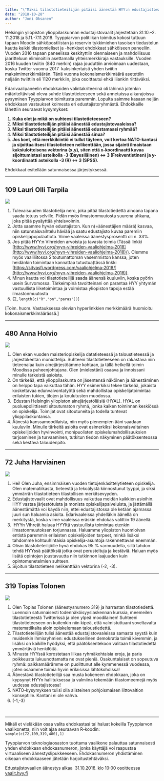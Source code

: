 ```yaml
---
title: "\"Miksi tilastotieteilijän pitäisi äänestää HYY:n edustajistovaaleissa?\" - Kysyimme ehdokkailta"
date: "2018-10-28"
author: "Joni Oksanen"
---
```


Helsingin yliopiston ylioppilaskunnan edustajistovaalit järjestetään 31.10.–2. 11.2018 ja 5.11.-7.11.2018. Tyyppiarvon politiikan toimitus kokosi tuttuun tapaan Moodin sähköpostilistan ja reservin tykkimiehen tasoisen tiedustelun kautta kaikki tilastomieliset ja -henkiset ehdokkaat sähköiseen paneeliin. Vuoden 2016 tapaan paneelissa keskityttiin olennaiseen ja mahdollisuus jaaritteluun eliminoitiin asettamalla yhteismerkkiraja vastauksille. Vuoden 2016 kuuden twiitin (840 merkin) rajaa jouduttiin arvioimaan uudestaan, koska Twitter vuonna 2017  kaksinkertaisti yhden twiitin maksimimerkkimäärän. Tänä vuonna kokonaismerkkimäärä asetettiin neljään twiittiin eli 1120 merkkiin, joka osoittautui ehkä liiankin riittäväksi.

Edarivaalipaneelin ehdokkaiden valintakriteerinä oli lähinnä jotenkin määriteltävissä oleva suhde tilastotieteeseen sekä annetuissa aikarajoissa pysyminen Tyyppiarvon toimitusta paremmin. Lopulta saimme kasaan neljän ehdokkaan vastaukset kolmesta eri edustajistoryhmästä. Ehdokkaille lähettiin seuraavat kysymykset:

1. **Kuka olet ja mikä on suhteesi tilastotieteeseen?**
2. **Miksi tilastotieteilijän pitäisi äänestää edustajistovaaleissa?**
3. **Miksi tilastotieteilijän pitäisi äänestää edustamaasi ryhmää?**
4. **Miksi tilastotieteilijän pitäisi äänestää sinua?**
5. **Jos koet, että merkkikiintiö ei tullut täyteen, voit kertoa NATO-kantasi ja sijoittaa itsesi tilastotieteen nelikenttään, jossa sijainti ilmaistaan kaksiulotteisena vektorina (x,y), siten että x-koordinaatti kuvaa sijoittumistasi asteikolla -3 (Bayesiläinen) <-> 3 (Frekventistinen) ja y-koordinaatti asteikolla -3 (R) <-> 3 (SPSS).**

Ehdokkaat esitellään satunnaisessa järjestyksessä.

* * *

## 109 Lauri Olli Tarpila

![](./Lauri%20Olli%20Tarpila_vaalikuva.jpg)

1. Tulevaisuuden tilastotielija nero, joka pitää tilastotiedettä ainoana tapana saada totuus selville. Pidän myös ilmastonmuutosta suurena uhkana, joka pitää pysäyttää yhteisvoimin.
2. Jotta saamme hyvän edustajiston. Kun n(=äänestäjien määrä) kasvaa, niin satunnaisvaihtelu häviää ja saatu edustajisto kuvaa paremiin opiskelijapopulaatiota. Viime vaaleissa äänestysprosentti oli n. 33%.
3. Jos pitää HYY:n Vihreiden arvoista ja tavasta toimia (Tässä linkki [http://www.hyvi.org/hyyn-vihreiden-vaaliohjelma-2018](http://www.hyvi.org/hyyn-vihreiden-vaaliohjelma-2018)/). Olemme myös vaaliliitossa Sitoutumattoman vasemmiston kanssa, joten heidänkin toimintaan kannattaa tutustua(tässä linkki [https://sitvasfi.wordpress.com/vaaliohjelma-2018/](http://www.hyvi.org/hyyn-vihreiden-vaaliohjelma-2018)).
4. Minun kautta voi tilastotieteilijä saada äänensä kuuluviin, koska pyörin usein Survomossa. Tärkeimpinä tavoitteinani on parantaa HYY yhtymän vastuullista liiketoimintaa ja voimistaa yliopiston tapoja estää ilmastonmuutosta
5. (2, `length(c("R","on","paras"))`)

\[Toim. huom. Vastauksessa olevian hyperlinkkien merkkimäärä huomioitu kokonaismerkkimäärässä.\]

* * *

## 480 Anna Holvio

![](./022%20HYAL%20ry%20Edustajistovaalit%202018%2001Oct18%20c%20Alejandro%20Lorenzo.jpeg)

1. Olen ekan vuoden maisteriopiskelija datatieteessä ja taloustieteessä ja järjestökentän moniottelija. Suhteeni tilastotieteeseen on rakastava niin tieteenalaa kuin ainejärjestöämme kohtaan, ja tällä hetkellä toimin Moodissa puheenjohtajana. Olen (mielestäni) osaava ja innoissani minulle tärkeistä asioista.
2. On tärkeää, että ylioppilaskunta on jäsentensä näköinen ja äänestäminen on helppo tapa vaikuttaa tähän. HYY esimerkiksi tekee tärkeää, jokaista koskettavaa edunvalvontatyötä sekä mahdollistaa opiskelijatoimintaa erilaisten tukien, tilojen ja koulutusten muodossa.
3.  Edustan Helsingin yliopiston ainejärjestöläisiä (HYAL). HYAL on puoluepoliittisesti sitoutumaton ryhmä, jonka kaiken toiminnan keskiössä on opiskelija. Toimijat ovat sitoutuneita ja todella tuntevat ylioppilaskuntansa.
4. Äänestä kanssamoodilaista, niin myös pienempien ääni saadaan kuuluviin. Minulle tärkeitä asioita ovat esimerkiksi kokonaisvaltainen opiskelijoiden hyvinvointi, monipuolisten opiskelumahdollisuuksien tarjoaminen ja turvaaminen, tutkitun tiedon näkyminen päätöksenteossa sekä kestävä taloudenpito.

* * *

## 72 Juha Harviainen

![](./Juha_Ehdokaskuva.png)

1. Hei! Olen Juha, ensimmäisen vuoden tietojenkäsittelytieteen opiskelija. Olen matematiikasta, tieteestä ja tekoälystä kiinnostunut tyyppi, ja siksi ymmärrän tilastotieteen tilastollisen merkitsevyyden.
2. Edustajistovaalit ovat mahdollisuus vaikuttaa meidän kaikkien asioihin. HYY vastaa järjestötuista ja monista opiskelijapalveluista, ja jättämällä äänestämättä voi käydä niin, ettei edustajistossa ole ketään ajamassa juuri sun haluamia asioita. Edarivaaleissa yhdelläkin äänellä on merkitystä, koska viime vaaleissa eräskin ehdokas valittiin 19 äänellä.
3.  HYYn Vihreät haluaa HYYltä vastuullista toimintaa etenkin ilmastonmuutoksen torjunnassa. Haluamme yliopiston huomioivan entistä paremmin erilaisten opiskelijoiden tarpeet, minkä lisäksi tahdomme kohtuuhintaisia opiskelija-asuntoja rakennettavan enemmän.
4. Olisin tilastotieteilijöille hyvä ehdokas 95 % varmuudella, sillä tahdon tehdä HYYssä päätöksiä jotka ovat perusteltuja ja kestäviä. Haluan myös lisätä opintojen joustavuutta niin tutkinnon laajuuden kuin opintomenetelmien suhteen.
5. Sijoitun tilastotieteen nelikenttään vektorina (-2, -3).

* * *

## 319 Topias Tolonen

![](./edarivaalit_jpg.jpg)

1. Olen Topias Tolonen (äänestysnumero 319) ja harrastan tilastotiedettä. Luennoin satunnaisesti todennäköisyyslaskennan kurssia, meemeilen tilastotieteestä Twitterissä ja olen ylpeä moodilainen! Suhteeni tilastotieteeseen on kuitenkin niin kipeä, että valmistuttuani soveltavalta matematiikalta aloin opiskelemaan taloustiedettä.
2. Tilastotieteilijän tulisi äänestää edustajistovaaleissa samasta syystä kuin muidenkin ihmisryhmien: edustuksellinen demokratia toimii kivemmin, ja lisäksi on kaikille hyödyksi, että päätöksentekoon valitaan tilastotiedettä ymmärtäviä henkilöitä.
3. Minusta HYYssä korostetaan liikaa ryhmäkohtaisia eroja, ja paria poikkeusta lukuunottamatta ne ovat pieniä. Osakuntalaiset on sopeutuva ryhmä: paikkamäärämme on puolittunut alle kymmenessä vuodessa, joten osaamme toimia hyvin erilaisissa lähtökohdissa!
4. Äänestävä tilastotieteilijä saa musta kokeneen ehdokkaan, joka on kypsynyt HYYn hallituksessa ja valmiina tekemään tilastomeemejä myös uudessa edustajistossa!
5. NATO-kysymyksen tulisi olla alisteinen pohjoismaisen liittovaltion konseptille. Kantani ei ole vahva.
6. (-1,-3)

 

* * *

Mikäli et vieläkään osaa valita ehdokastasi tai haluat kokeilla Tyyppiarvon  vaalikonetta, niin voit ajaa seuraavan R-koodin: `sample(c(72,109,319,480),1)`

Tyyppiarvon teknologiaosaston tuottama vaalikone palauttaa satunnaisesti yhden ehdokkaan ehdokasnumeron, jonka käyttäjä voi raapustaa virtuaaliseen äänestyslipukkeeseen. Ehdokasnumeron yhdistäminen oikeaan ehdokkaaseen jätetään harjoitustehtäväksi.

Edustajistovaalien äänestys alkaa  31.10.2018. klo 10:00 osoitteessa [vaalit.hyy.fi](https://vaalit.hyy.fi/#/)

